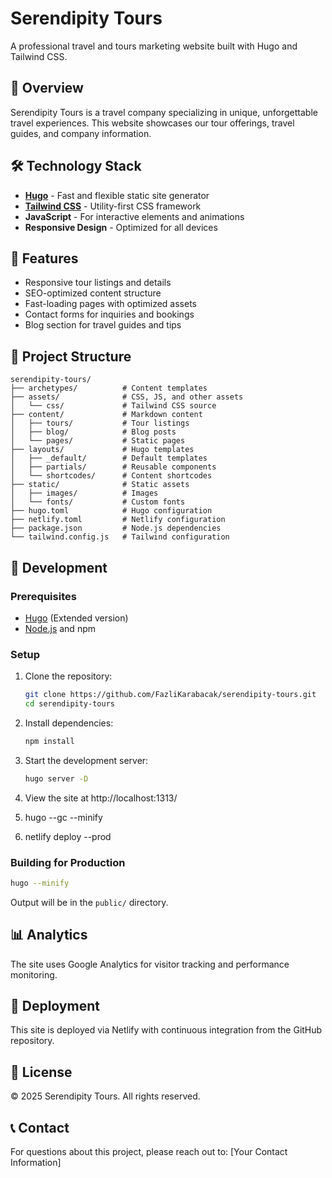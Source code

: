 # Serendipity Tours

A professional travel and tours marketing website built with Hugo and Tailwind CSS.

## 🌟 Overview

Serendipity Tours is a travel company specializing in unique, unforgettable travel experiences. This website showcases our tour offerings, travel guides, and company information.

## 🛠️ Technology Stack

- **[Hugo](https://gohugo.io/)** - Fast and flexible static site generator
- **[Tailwind CSS](https://tailwindcss.com/)** - Utility-first CSS framework
- **JavaScript** - For interactive elements and animations
- **Responsive Design** - Optimized for all devices

## 🚀 Features

- Responsive tour listings and details
- SEO-optimized content structure
- Fast-loading pages with optimized assets
- Contact forms for inquiries and bookings
- Blog section for travel guides and tips

## 📂 Project Structure

```
serendipity-tours/
├── archetypes/          # Content templates
├── assets/              # CSS, JS, and other assets
│   └── css/             # Tailwind CSS source
├── content/             # Markdown content
│   ├── tours/           # Tour listings
│   ├── blog/            # Blog posts
│   └── pages/           # Static pages
├── layouts/             # Hugo templates
│   ├── _default/        # Default templates
│   ├── partials/        # Reusable components
│   └── shortcodes/      # Content shortcodes
├── static/              # Static assets
│   ├── images/          # Images
│   └── fonts/           # Custom fonts
├── hugo.toml            # Hugo configuration
├── netlify.toml         # Netlify configuration
├── package.json         # Node.js dependencies
└── tailwind.config.js   # Tailwind configuration
```

## 🔧 Development

### Prerequisites

- [Hugo](https://gohugo.io/getting-started/installing/) (Extended version)
- [Node.js](https://nodejs.org/) and npm

### Setup

1. Clone the repository:
   ```bash
   git clone https://github.com/FazliKarabacak/serendipity-tours.git
   cd serendipity-tours
   ```

2. Install dependencies:
   ```bash
   npm install
   ```

3. Start the development server:
   ```bash
   hugo server -D
   ```

4. View the site at http://localhost:1313/

5. hugo --gc --minify 

6. netlify deploy --prod

### Building for Production

```bash
hugo --minify
```

Output will be in the `public/` directory.

## 📊 Analytics

The site uses Google Analytics for visitor tracking and performance monitoring.

## 🚢 Deployment

This site is deployed via Netlify with continuous integration from the GitHub repository.

## 📝 License

© 2025 Serendipity Tours. All rights reserved.

## 📞 Contact

For questions about this project, please reach out to:
[Your Contact Information]